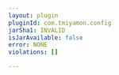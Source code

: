 ```yaml
---
layout: plugin
pluginId: com.tmiyamon.config
jarSha1: INVALID
isJarAvailable: false
error: NONE
violations: []

---
```

